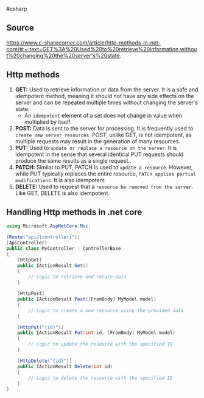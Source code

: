 #csharp 

## Source
https://www.c-sharpcorner.com/article/http-methods-in-net-core/#:~:text=GET%3A%20Used%20to%20retrieve%20information,without%20changing%20the%20server's%20state.

## Http methods
1. **GET:** Used to retrieve information or data from the server. It is a safe and idempotent method, meaning it should not have any side effects on the server and can be repeated multiple times without changing the server's state.
	- An `idempotent` element of a set does not change in value when multiplied by itself.
1. **POST:** Data is sent to the server for processing. It is frequently used to `create new server resources`. POST, unlike GET, is not idempotent, as multiple requests may result in the generation of many resources.
2. **PUT:** Used to `update or replace a resource on the server`. It is idempotent in the sense that several identical PUT requests should produce the same results as a single request..
3. **PATCH:** Similar to PUT, PATCH is used to `update a resource`. However, while PUT typically replaces the entire resource, `PATCH applies partial modifications`. It is also idempotent.
4. **DELETE:** Used to request that a `resource be removed from the server`. Like GET, DELETE is also idempotent.

## Handling Http methods in .net core
```csharp
using Microsoft.AspNetCore.Mvc;

[Route("api/[controller]")]
[ApiController]
public class MyController : ControllerBase
{
    [HttpGet]
    public IActionResult Get()
    {
        // Logic to retrieve and return data
    }

    [HttpPost]
    public IActionResult Post([FromBody] MyModel model)
    {
        // Logic to create a new resource using the provided data
    }

    [HttpPut("{id}")]
    public IActionResult Put(int id, [FromBody] MyModel model)
    {
        // Logic to update the resource with the specified ID
    }

    [HttpDelete("{id}")]
    public IActionResult Delete(int id)
    {
        // Logic to delete the resource with the specified ID
    }
}
```

